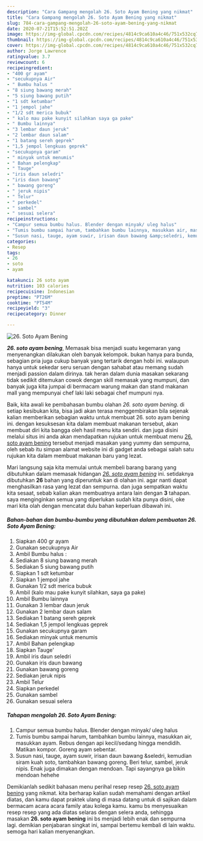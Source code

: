 ```yaml
---
description: "Cara Gampang mengolah 26. Soto Ayam Bening yang nikmat"
title: "Cara Gampang mengolah 26. Soto Ayam Bening yang nikmat"
slug: 784-cara-gampang-mengolah-26-soto-ayam-bening-yang-nikmat
date: 2020-07-21T15:52:51.202Z
image: https://img-global.cpcdn.com/recipes/4814c9ca610a4c46/751x532cq70/26-soto-ayam-bening-foto-resep-utama.jpg
thumbnail: https://img-global.cpcdn.com/recipes/4814c9ca610a4c46/751x532cq70/26-soto-ayam-bening-foto-resep-utama.jpg
cover: https://img-global.cpcdn.com/recipes/4814c9ca610a4c46/751x532cq70/26-soto-ayam-bening-foto-resep-utama.jpg
author: Jorge Lawrence
ratingvalue: 3.7
reviewcount: 6
recipeingredient:
- "400 gr ayam"
- "secukupnya Air"
- " Bumbu halus "
- "8 siung bawang merah"
- "5 siung bawang putih"
- "1 sdt ketumbar"
- "1 jempol jahe"
- "1/2 sdt merica bubuk"
- " kalo mau pake kunyit silahkan saya ga pake"
- " Bumbu lainnya"
- "3 lembar daun jeruk"
- "2 lembar daun salam"
- "1 batang sereh geprek"
- "1,5 jempol lengkuas geprek"
- "secukupnya garam"
- " minyak untuk menumis"
- " Bahan pelengkap"
- " Tauge"
- "iris daun seledri"
- "iris daun bawang"
- " bawang goreng"
- " jeruk nipis"
- " Telur"
- " perkedel"
- " sambel"
- " sesuai selera"
recipeinstructions:
- "Campur semua bumbu halus. Blender dengan minyak/ uleg halus"
- "Tumis bumbu sampai harum, tambahkan bumbu lainnya, masukkan air, masukkan ayam. Rebus dengan api kecil/sedang hingga mendidih. Matikan kompor. Goreng ayam sebentar."
- "Susun nasi, tauge, ayam suwir, irisan daun bawang &amp;seledri, kemudian siram kuah soto, tambahkan bawang goreng. Beri telur, sambel, jeruk nipis. Enak juga dimakan dengan mendoan. Tapi sayangnya ga bikin mendoan hehehe"
categories:
- Resep
tags:
- 26
- soto
- ayam

katakunci: 26 soto ayam 
nutrition: 103 calories
recipecuisine: Indonesian
preptime: "PT26M"
cooktime: "PT54M"
recipeyield: "3"
recipecategory: Dinner

---
```



![26. Soto Ayam Bening](https://img-global.cpcdn.com/recipes/4814c9ca610a4c46/751x532cq70/26-soto-ayam-bening-foto-resep-utama.jpg)

<b><i>26. soto ayam bening</i></b>, Memasak bisa menjadi suatu kegemaran yang menyenangkan dilakukan oleh banyak kelompok. bukan hanya para bunda, sebagian pria juga cukup banyak yang tertarik dengan hobi ini. walaupun hanya untuk sekedar seru seruan dengan sahabat atau memang sudah menjadi passion dalam dirinya. tak heran dalam dunia masakan sekarang tidak sedikit ditemukan cowok dengan skill memasak yang mumpuni, dan banyak juga kita jumpai di bermacam warung makan dan stand makanan mall yang mempunyai chef laki laki sebagai chef mumpuni nya.



Baik, kita awali ke pembahasan bumbu olahan <i>26. soto ayam bening</i>. di setiap kesibukan kita, bisa jadi akan terasa menggembirakan bila sejenak kalian memberikan sebagian waktu untuk membuat 26. soto ayam bening ini. dengan kesuksesan kita dalam membuat makanan tersebut, akan membuat diri kita bangga oleh hasil menu kita sendiri. dan juga disini melalui situs ini anda akan mendapatkan rujukan untuk membuat menu <u>26. soto ayam bening</u> tersebut menjadi masakan yang yummy dan sempurna, oleh sebab itu simpan alamat website ini di gadget anda sebagai salah satu rujukan kita dalam membuat makanan baru yang lezat.


Mari langsung saja kita memulai untuk membeli barang barang yang dibutuhkan dalam memasak hidangan <u><i>26. soto ayam bening</i></u> ini. setidaknya dibutuhkan <b>26</b> bahan yang diperuntuk kan di olahan ini. agar nanti dapat menghasilkan rasa yang lezat dan sempurna. dan juga sempatkan waktu kita sesaat, sebab kalian akan membuatnya antara lain dengan <b>3</b> tahapan. saya menginginkan semua yang diperlukan sudah kita punya disini, oke mari kita olah dengan mencatat dulu bahan keperluan dibawah ini.

<!--inarticleads1-->

##### Bahan-bahan dan bumbu-bumbu yang dibutuhkan dalam pembuatan 26. Soto Ayam Bening:

1. Siapkan 400 gr ayam
1. Gunakan secukupnya Air
1. Ambil  Bumbu halus :
1. Sediakan 8 siung bawang merah
1. Sediakan 5 siung bawang putih
1. Siapkan 1 sdt ketumbar
1. Siapkan 1 jempol jahe
1. Gunakan 1/2 sdt merica bubuk
1. Ambil  (kalo mau pake kunyit silahkan, saya ga pake)
1. Ambil  Bumbu lainnya
1. Gunakan 3 lembar daun jeruk
1. Gunakan 2 lembar daun salam
1. Sediakan 1 batang sereh geprek
1. Sediakan 1,5 jempol lengkuas geprek
1. Gunakan secukupnya garam
1. Sediakan  minyak untuk menumis
1. Ambil  Bahan pelengkap
1. Siapkan  Tauge&#39;
1. Ambil iris daun seledri
1. Gunakan iris daun bawang
1. Gunakan  bawang goreng
1. Sediakan  jeruk nipis
1. Ambil  Telur
1. Siapkan  perkedel
1. Gunakan  sambel
1. Gunakan  sesuai selera




<!--inarticleads2-->

##### Tahapan mengolah 26. Soto Ayam Bening:

1. Campur semua bumbu halus. Blender dengan minyak/ uleg halus
1. Tumis bumbu sampai harum, tambahkan bumbu lainnya, masukkan air, masukkan ayam. Rebus dengan api kecil/sedang hingga mendidih. Matikan kompor. Goreng ayam sebentar.
1. Susun nasi, tauge, ayam suwir, irisan daun bawang &amp;seledri, kemudian siram kuah soto, tambahkan bawang goreng. Beri telur, sambel, jeruk nipis. Enak juga dimakan dengan mendoan. Tapi sayangnya ga bikin mendoan hehehe




Demikianlah sedikit bahasan menu perihal resep resep <u>26. soto ayam bening</u> yang nikmat. kita berharap kalian sudah memahami dengan artikel diatas, dan kamu dapat praktek ulang di masa datang untuk di sajikan dalam bermacam acara acara family atau kolega kamu. kamu bs menyesuaikan resep resep yang ada diatas selaras dengan selera anda, sehingga masakan <b>26. soto ayam bening</b> ini bs menjadi lebih enak dan sempurna lagi. demikian penjabaran singkat ini, sampai bertemu kembali di lain waktu. semoga hari kalian menyenangkan.
